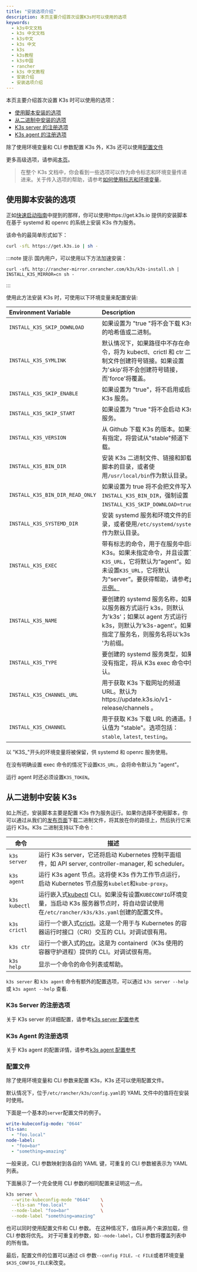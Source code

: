 ```yaml
---
title: "安装选项介绍"
description: 本页主要介绍首次设置K3s时可以使用的选项
keywords:
  - k3s中文文档
  - k3s 中文文档
  - k3s中文
  - k3s 中文
  - k3s
  - k3s教程
  - k3s中国
  - rancher
  - k3s 中文教程
  - 安装介绍
  - 安装选项介绍
---
```


本页主要介绍首次设置 K3s 时可以使用的选项：

- [使用脚本安装的选项](#使用脚本安装的选项)
- [从二进制中安装的选项](#从二进制中安装k3s)
- [K3s server 的注册选项](#k3s-server的注册选项)
- [K3s agent 的注册选项](#k3s-agent的注册选项)

除了使用环境变量和 CLI 参数配置 K3s 外，K3s 还可以使用[配置文件](#配置文件)

更多高级选项，请参阅[本页](/docs/k3s/advanced/_index)。

> 在整个 K3s 文档中，你会看到一些选项可以作为命令标志和环境变量传递进来。关于传入选项的帮助，请参考[如何使用标志和环境变量](/docs/k3s/installation/install-options/how-to-flags/_index)。

## 使用脚本安装的选项

正如[快速启动指南](/docs/k3s/quick-start/_index)中提到的那样，你可以使用https://get.k3s.io 提供的安装脚本在基于 systemd 和 openrc 的系统上安装 K3s 作为服务。

该命令的最简单形式如下：

```sh
curl -sfL https://get.k3s.io | sh -
```

:::note 提示
国内用户，可以使用以下方法加速安装：

```
curl -sfL http://rancher-mirror.cnrancher.com/k3s/k3s-install.sh | INSTALL_K3S_MIRROR=cn sh -
```

:::

使用此方法安装 K3s 时，可使用以下环境变量来配置安装:

| Environment Variable            | Description                                                                                                                                                                                                                                             |
| :------------------------------ | :------------------------------------------------------------------------------------------------------------------------------------------------------------------------------------------------------------------------------------------------------ |
| `INSTALL_K3S_SKIP_DOWNLOAD`     | 如果设置为 "true "将不会下载 K3s 的哈希值或二进制。                                                                                                                                                                                                     |
| `INSTALL_K3S_SYMLINK`           | 默认情况下，如果路径中不存在命令，将为 kubectl、crictl 和 ctr 二进制文件创建符号链接。如果设置为'skip'将不会创建符号链接，而'force'将覆盖。                                                                                                             |
| `INSTALL_K3S_SKIP_ENABLE`       | 如果设置为 "true"，将不启用或启动 K3s 服务。                                                                                                                                                                                                            |
| `INSTALL_K3S_SKIP_START`        | 如果设置为 "true "将不会启动 K3s 服务。                                                                                                                                                                                                                 |
| `INSTALL_K3S_VERSION`           | 从 Github 下载 K3s 的版本。如果没有指定，将尝试从"stable"频道下载。                                                                                                                                                                                     |
| `INSTALL_K3S_BIN_DIR`           | 安装 K3s 二进制文件、链接和卸载脚本的目录，或者使用`/usr/local/bin`作为默认目录。                                                                                                                                                                       |
| `INSTALL_K3S_BIN_DIR_READ_ONLY` | 如果设置为 true 将不会把文件写入`INSTALL_K3S_BIN_DIR`，强制设置`INSTALL_K3S_SKIP_DOWNLOAD=true`。                                                                                                                                                       |
| `INSTALL_K3S_SYSTEMD_DIR`       | 安装 systemd 服务和环境文件的目录，或者使用`/etc/systemd/system`作为默认目录。                                                                                                                                                                          |
| `INSTALL_K3S_EXEC`              | 带有标志的命令，用于在服务中启动 K3s。如果未指定命令，并且设置了`K3S_URL`，它将默认为“agent”。如果未设置`K3S_URL`，它将默认为“server”。要获得帮助，请参考[此示例。](/docs/k3s/installation/install-options/how-to-flags/_index#示例-b-install_k3s_exec) |
| `INSTALL_K3S_NAME`              | 要创建的 systemd 服务名称，如果以服务器方式运行 k3s，则默认为'k3s'；如果以 agent 方式运行 k3s，则默认为'k3s-agent'。如果指定了服务名，则服务名将以'k3s-'为前缀。                                                                                        |
| `INSTALL_K3S_TYPE`              | 要创建的 systemd 服务类型，如果没有指定，将从 K3s exec 命令中默认。                                                                                                                                                                                     |
| `INSTALL_K3S_CHANNEL_URL`       | 用于获取 K3s 下载网址的频道 URL。默认为https://update.k3s.io/v1-release/channels 。                                                                                                                                                                     |
| `INSTALL_K3S_CHANNEL`           | 用于获取 K3s 下载 URL 的通道。默认值为 "stable"。选项包括：`stable`, `latest`, `testing`。                                                                                                                                                              |

以 "K3S\_"开头的环境变量将被保留，供 systemd 和 openrc 服务使用。

在没有明确设置 exec 命令的情况下设置`K3S_URL`，会将命令默认为 "agent"。

运行 agent 时还必须设置`K3S_TOKEN`。

## 从二进制中安装 K3s

如上所述，安装脚本主要是配置 K3s 作为服务运行。如果你选择不使用脚本，你可以通过从我们的[发布页面](https://github.com/rancher/k3s/releases/latest)下载二进制文件，将其放在你的路径上，然后执行它来运行 K3s。K3s 二进制支持以下命令：

| 命令          | 描述                                                                                                                                                                                                    |
| ------------- | ------------------------------------------------------------------------------------------------------------------------------------------------------------------------------------------------------- |
| `k3s server`  | 运行 K3s server，它还将启动 Kubernetes 控制平面组件，如 API server, controller-manager, 和 scheduler。                                                                                                  |
| `k3s agent`   | 运行 K3s agent 节点。这将使 K3s 作为工作节点运行，启动 Kubernetes 节点服务`kubelet`和`kube-proxy`。                                                                                                     |
| `k3s kubectl` | 运行嵌入式[kubectl](https://kubernetes.io/docs/reference/kubectl/overview/) CLI。如果没有设置`KUBECONFIG`环境变量，当启动 K3s 服务器节点时，将自动尝试使用在`/etc/rancher/k3s/k3s.yaml`创建的配置文件。 |
| `k3s crictl`  | 运行一个嵌入式[crictl](https://github.com/kubernetes-sigs/cri-tools/blob/master/docs/crictl.md)。这是一个用于与 Kubernetes 的容器运行时接口（CRI）交互的 CLI。对调试很有用。                            |
| `k3s ctr`     | 运行一个嵌入式的[ctr](https://github.com/projectatomic/containerd/blob/master/docs/cli.md)。这是为 containerd（K3s 使用的容器守护进程）提供的 CLI。对调试很有用。                                       |
| `k3s help`    | 显示一个命令的命令列表或帮助。                                                                                                                                                                          |

`k3s server` 和 `k3s agent` 命令有额外的配置选项，可以通过 `k3s server --help` 或 `k3s agent --help` 查看.

### K3s Server 的注册选项

关于 K3s server 的详细配置，请参考[k3s server 配置参考](/docs/k3s/installation/install-options/server-config/_index)

### K3s Agent 的注册选项

关于 K3s agent 的配置详情，请参考[k3s agent 配置参考](/docs/k3s/installation/install-options/agent-config/_index)

### 配置文件

除了使用环境变量和 CLI 参数来配置 K3s，K3s 还可以使用配置文件。

默认情况下，位于`/etc/rancher/k3s/config.yaml`的 YAML 文件中的值将在安装时使用。

下面是一个基本的`server`配置文件的例子。

```yaml
write-kubeconfig-mode: "0644"
tls-san:
  - "foo.local"
node-label:
  - "foo=bar"
  - "something=amazing"
```

一般来说，CLI 参数映射到各自的 YAML 键，可重复的 CLI 参数被表示为 YAML 列表。

下面展示了一个完全使用 CLI 参数的相同配置来证明这一点。

```bash
k3s server \
  --write-kubeconfig-mode "0644"    \
  --tls-san "foo.local"             \
  --node-label "foo=bar"            \
  --node-label "something=amazing"
```

也可以同时使用配置文件和 CLI 参数。 在这种情况下，值将从两个来源加载，但 CLI 参数将优先。 对于可重复的参数，如`--node-label`，CLI 参数将覆盖列表中的所有值。

最后，配置文件的位置可以通过 cli 参数`--config FILE，-c FILE`或者环境变量`$K3S_CONFIG_FILE`来改变。
